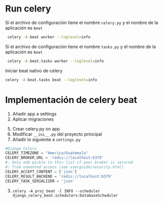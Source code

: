 # Run celery

Si el archivo de configuración tiene el nombre `celery.py` y el nombre de la aplicación es `beat`

```bash
 celery -A beat worker --loglevel=info
```

Si el archivo de configuración tiene el nombre `tasks.py` y el nombre de la aplicación es `beat`

```bash
 celery -A beat.tasks worker --loglevel=info
```

Iniciar beat nativo de celery

```bash
celery -A beat.tasks beat --loglevel=info
```

# Implementación de celery beat

1. Añadir app a settings
2. Aplicar migraciones

<!--  4. `django-admin startapp app_celery`-->

5. Crear celery.py on app
6. Modificar `__ini__.py` del proyecto principal
7. Añadir lo siguiente a `settings.py`

```python
#Django Celery
CELERY_TIMEZONE = "America/Guatemala"
CELERY_BROKER_URL = 'redis://localhost:6379'
#: Only add pickle to this list if your broker is secured
#: from unwanted access (see userguide/security.html)
CELERY_ACCEPT_CONTENT = ['json']
CELERY_RESULT_BACKEND = 'redis://localhost:6379'
CELERY_TASK_SERIALIZER = 'json'


```

3. `celery -A proj beat -l INFO --scheduler django_celery_beat.schedulers:DatabaseScheduler`
